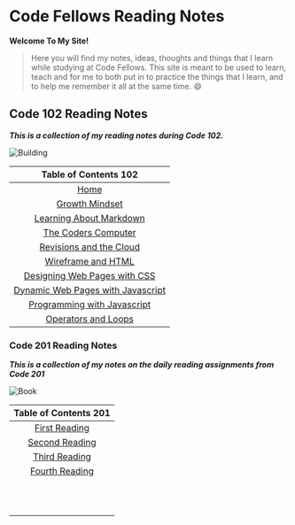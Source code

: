 # Code Fellows Reading Notes
**Welcome To My Site!**

>Here you will find my notes, ideas, thoughts and things that I learn while studying at Code Fellows.  This site is meant to be used to learn, teach and for me to both put in to practice the things that I learn, and to help me remember it all at the same time. 😄

## Code 102 Reading Notes

***This is a collection of my reading notes during Code 102.***

![Building](https://encrypted-tbn0.gstatic.com/images?q=tbn:ANd9GcRxOXUCZvJOh9jv0InDbmODmkmB-Q6TwxIygA&usqp=CAU)



|Table of Contents 102                         |              
| :---:|
| [Home](README.md)|
| [Growth Mindset](GrowthMindset.md)|
| [Learning About Markdown](read-01.md)|
| [The Coders Computer](TheCodersComputer.md)|
| [Revisions and the Cloud](revisions_and_the_cloud.md)|
| [Wireframe and HTML](wireframe_html.md)|
| [Designing Web Pages with CSS](design_css.md)|
| [Dynamic Web Pages with Javascript](dynamic_javascript.md)|
| [Programming with Javascript](prog_javascript.md)|
| [Operators and Loops](operators_loops.md)|

### Code 201 Reading Notes

***This is a collection of my notes on the daily reading assignments from 
Code 201***

![Book](https://fordhaminstitute.org/sites/default/files/styles/single_main_image/public/2019-01/sp-11-8-18.jpg?itok=8o-i07D1)


|Table of Contents 201        |
|:---:|
|[First Reading](class-01.md)|
|[Second Reading](class-02.md)|
|[Third Reading](class-03.md)|
|[Fourth Reading](class-04.md)|
||
||
||
||
||
||
||
||
||
||
||
